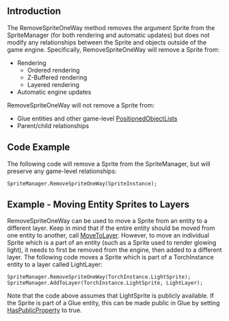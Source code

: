 ## Introduction

The RemoveSpriteOneWay method removes the argument Sprite from the SpriteManager (for both rendering and automatic updates) but does not modify any relationships between the Sprite and objects outside of the game engine. Specifically, RemoveSpriteOneWay will remove a Sprite from:

-   Rendering
    -   Ordered rendering
    -   Z-Buffered rendering
    -   Layered rendering
-   Automatic engine updates

RemoveSpriteOneWay will not remove a Sprite from:

-   Glue entities and other game-level [PositionedObjectLists](/frb/docs/index.php?title=FlatRedBall.Math.PositionedObjectList "FlatRedBall.Math.PositionedObjectList")
-   Parent/child relationships

## Code Example

The following code will remove a Sprite from the SpriteManager, but will preserve any game-level relationships:

    SpriteManager.RemoveSpriteOneWay(SpriteInstance);

## Example - Moving Entity Sprites to Layers

RemoveSpriteOneWay can be used to move a Sprite from an entity to a different layer. Keep in mind that if the entire entity should be moved from one entity to another, call [MoveToLayer](/documentation/tools/glue-reference/entities/movetolayer.md). However, to move an individual Sprite which is a part of an entity (such as a Sprite used to render glowing light), it needs to first be removed from the engine, then added to a different layer. The following code moves a Sprite which is part of a TorchInstance entity to a layer called LightLayer:

``` lang:c#
SpriteManager.RemoveSpriteOneWay(TorchInstance.LightSprite);
SpriteManager.AddToLayer(TorchInstance.LightSprite, LightLayer);
```

Note that the code above assumes that LightSprite is publicly available. If the Sprite is part of a Glue entity, this can be made public in Glue by setting [HasPublicProperty](/documentation/tools/glue-reference/objects/glue-reference-objects-haspublicproperty.md) to true.
